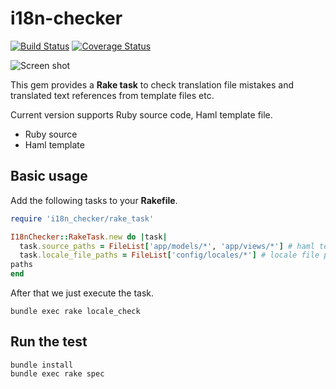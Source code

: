 # i18n-checker

[![Build Status](https://travis-ci.org/holyshared/i18n-checker.svg?branch=master)](https://travis-ci.org/holyshared/i18n-checker)
[![Coverage Status](https://coveralls.io/repos/github/holyshared/i18n-checker/badge.svg?branch=master)](https://coveralls.io/github/holyshared/i18n-checker?branch=master)

![Screen shot](https://github.com/holyshared/i18n-checker/blob/master/screenshot.png?raw=true)

This gem provides a **Rake task** to check translation file mistakes and translated text references from template files etc.

Current version supports Ruby source code, Haml template file.

* Ruby source
* Haml template

## Basic usage

Add the following tasks to your **Rakefile**.

```ruby
require 'i18n_checker/rake_task'

I18nChecker::RakeTask.new do |task|
  task.source_paths = FileList['app/models/*', 'app/views/*'] # haml templates, ruby sources
  task.locale_file_paths = FileList['config/locales/*'] # locale file paths
paths
end
```

After that we just execute the task.

```shell
bundle exec rake locale_check
```

## Run the test

```shell
bundle install
bundle exec rake spec
```
